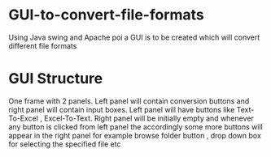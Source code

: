 # GUI-to-convert-file-formats
Using Java swing and Apache poi a GUI is to be created which will convert different file formats
# GUI Structure
One frame with 2 panels. Left panel will contain conversion buttons and right panel will contain input boxes. Left panel will have buttons like Text-To-Excel , Excel-To-Text.
Right panel will be initially empty and whenever any button is clicked from left panel the accordingly some more buttons will appear in the right panel for example browse folder button , drop down box for selecting the specified file etc
